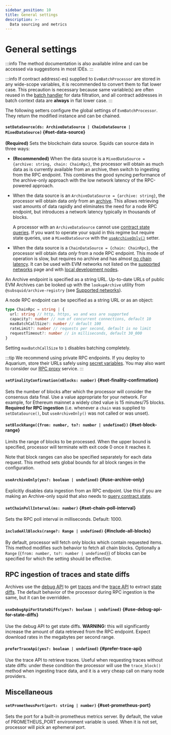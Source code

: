 ```yaml
---
sidebar_position: 10
title: General settings
description: >-
  Data sourcing and metrics
---
```


# General settings

:::info
The method documentation is also available inline and can be accessed via suggestions in most IDEs.
:::

:::info
If contract address(-es) supplied to `EvmBatchProcessor` are stored in any wide-scope variables, it is recommended to convert them to flat lower case. This precaution is necessary because same variable(s) are often reused in the [batch handler](/basics/squid-processor/#processorrun) for data filtration, and all contract addresses in batch context data are **always** in flat lower case.
:::

The following setters configure the global settings of `EvmBatchProcessor`. They return the modified instance and can be chained.

#### `setDataSource(ds: ArchiveDataSource | ChainDataSource | MixedDataSource)` {#set-data-source}

**(Required)** Sets the blockchain data source. Squids can source data in three ways:

- **(Recommended)** When the data source is a `MixedDataSource = {archive: string, chain: ChainRpc}`, the processor will obtain as much data as is currently available from an archive, then switch to ingesting from the RPC endpoint. This combines the good syncing performance of the archive-only approach with the low network latency of the RPC-powered approach.

- When the data source is an `ArchiveDataSource = {archive: string}`, the processor will obtain data _only_ from an [archive](/archives). This allows retrieving vast amounts of data rapidly and eliminates the need for a node RPC endpoint, but introduces a network latency typically in thousands of blocks.

  A processor with an `ArchiveDataSource` cannot use [contract state queries](/evm-indexing/query-state). If you want to operate your squid in this regime but require state queries, use a `MixedDataSource` with the [`useArchiveOnly()`](#use-archive-only) setter.

- When the data source is a `ChainDataSource = {chain: ChainRpc}`, the processor will obtain data _only_ from a node RPC endpoint. This mode of operation is slow, but requires no archive and has almost [no chain latency](/basics/unfinalized-blocks). It can be used with EVM networks not listed on the [supported networks](/evm-indexing/supported-networks) page and with [local development nodes](/tutorials/ethereum-local-development).

An Archive endpoint is specified as a string URL. Up-to-date URLs of public EVM Archives can be looked up with the `lookupArchive` utility from `@subsquid/archive-registry` (see [Supported networks](/evm-indexing/supported-networks)).

A node RPC endpoint can be specified as a string URL or as an object:
```ts
type ChainRpc = string | {
  url: string // http, https, ws and wss are supported
  capacity?: number // num of concurrent connections, default 10
  maxBatchCallSize?: number // default 100
  rateLimit?: number // requests per second, default is no limit
  requestTimeout?: number // in milliseconds, default 30_000
}
```
Setting `maxBatchCallSize` to `1` disables batching completely.

:::tip
We recommend using private RPC endpoints. If you deploy to Aquarium, store their URLs safely using [secret variables](/deploy-squid/env-variables/#secrets). You may also want to consider our [RPC proxy](/deploy-squid/rpc-proxy) service.
:::

#### `setFinalityConfirmation(nBlocks: number)` {#set-finality-confirmation}

Sets the number of blocks after which the processor will consider the consensus data final. Use a value appropriate for your network. For example, for Ethereum mainnet a widely cited value is 15 minutes/75 blocks. **Required for RPC ingestion** (i.e. whenever a `chain` was supplied to `setDataSource()`, but `useArchiveOnly()` was not called or was unset).

#### `setBlockRange({from: number, to?: number | undefined})` {#set-block-range}

Limits the range of blocks to be processed. When the upper bound is specified, processor will terminate with exit code 0 once it reaches it.

Note that block ranges can also be specified separately for each data request. This method sets global bounds for all block ranges in the configuration.

#### `useArchiveOnly(yes?: boolean | undefined)` {#use-archive-only}

Explicitly disables data ingestion from an RPC endpoint. Use this if you are making an Archive-only squid that also needs to [query contract state](/evm-indexing/query-state).

#### `setChainPollInterval(ms: number)` {#set-chain-poll-interval}

Sets the RPC poll interval in milliseconds. Default: 1000.

#### `includeAllBlocks(range?: Range | undefined)` {#include-all-blocks}

By default, processor will fetch only blocks which contain requested items. This method modifies such behavior to fetch all chain blocks. Optionally a `Range` (`{from: number, to?: number | undefined}`) of blocks can be specified for which the setting should be effective.

## RPC ingestion of traces and state diffs

Archives use the [debug API](https://geth.ethereum.org/docs/interacting-with-geth/rpc/ns-debug) to get [traces](../traces) and the [trace API](https://openethereum.github.io/JSONRPC-trace-module) to extract [state diffs](../state-diffs). The default behavior of the processor during RPC ingestion is the same, but it can be overridden.

#### `useDebugApiForStateDiffs(yes?: boolean | undefined)` {#use-debug-api-for-state-diffs}

Use the debug API to get state diffs. **WARNING:** this will significantly increase the amount of data retrieved from the RPC endpoint. Expect download rates in the megabytes per second range.

[//]: # (???? Check the validity of the traffic claim on release)

#### `preferTraceApi(yes?: boolean | undefined)` {#prefer-trace-api}

Use the trace API to retrieve traces. Useful when requesting traces without state diffs: under these condition the processor will use the `trace_block()` method when ingesting trace data, and it is a very cheap call on many node providers.

## Miscellaneous

#### `setPrometheusPort(port: string | number)` {#set-prometheus-port}

Sets the port for a built-in prometheus metrics server. By default, the value of PROMETHEUS_PORT environment variable is used. When it is not set, processor will pick an ephemeral port.

